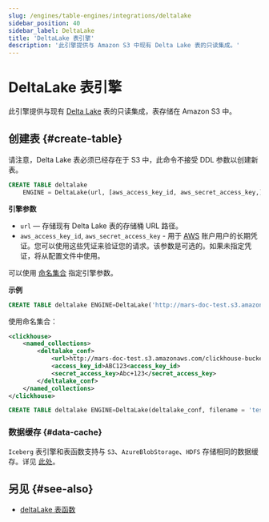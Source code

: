 ```yaml
---
slug: /engines/table-engines/integrations/deltalake
sidebar_position: 40
sidebar_label: DeltaLake
title: 'DeltaLake 表引擎'
description: '此引擎提供与 Amazon S3 中现有 Delta Lake 表的只读集成。'
---
```



# DeltaLake 表引擎

此引擎提供与现有 [Delta Lake](https://github.com/delta-io/delta) 表的只读集成，表存储在 Amazon S3 中。

## 创建表 {#create-table}

请注意，Delta Lake 表必须已经存在于 S3 中，此命令不接受 DDL 参数以创建新表。

``` sql
CREATE TABLE deltalake
    ENGINE = DeltaLake(url, [aws_access_key_id, aws_secret_access_key,])
```

**引擎参数**

- `url` — 存储现有 Delta Lake 表的存储桶 URL 路径。
- `aws_access_key_id`, `aws_secret_access_key` - 用于 [AWS](https://aws.amazon.com/) 账户用户的长期凭证。您可以使用这些凭证来验证您的请求。该参数是可选的。如果未指定凭证，将从配置文件中使用。

可以使用 [命名集合](/operations/named-collections.md) 指定引擎参数。

**示例**

```sql
CREATE TABLE deltalake ENGINE=DeltaLake('http://mars-doc-test.s3.amazonaws.com/clickhouse-bucket-3/test_table/', 'ABC123', 'Abc+123')
```

使用命名集合：

``` xml
<clickhouse>
    <named_collections>
        <deltalake_conf>
            <url>http://mars-doc-test.s3.amazonaws.com/clickhouse-bucket-3/</url>
            <access_key_id>ABC123<access_key_id>
            <secret_access_key>Abc+123</secret_access_key>
        </deltalake_conf>
    </named_collections>
</clickhouse>
```

```sql
CREATE TABLE deltalake ENGINE=DeltaLake(deltalake_conf, filename = 'test_table')
```

### 数据缓存 {#data-cache}

`Iceberg` 表引擎和表函数支持与 `S3`、`AzureBlobStorage`、`HDFS` 存储相同的数据缓存。详见 [此处](../../../engines/table-engines/integrations/s3.md#data-cache)。

## 另见 {#see-also}

- [deltaLake 表函数](../../../sql-reference/table-functions/deltalake.md)
